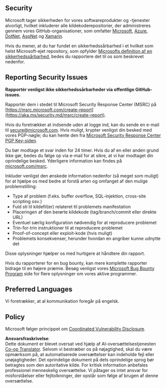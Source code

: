 <!--
CO_OP_TRANSLATOR_METADATA:
{
  "original_hash": "cc205495d4eace1fabcdee963024069f",
  "translation_date": "2025-06-12T11:09:29+00:00",
  "source_file": "SECURITY.md",
  "language_code": "da"
}
-->
## Security

Microsoft tager sikkerheden for vores softwareprodukter og -tjenester alvorligt, hvilket inkluderer alle kildekoderepositorier, der administreres gennem vores GitHub-organisationer, som omfatter [Microsoft](https://github.com/Microsoft), [Azure](https://github.com/Azure), [DotNet](https://github.com/dotnet), [AspNet](https://github.com/aspnet) og [Xamarin](https://github.com/xamarin).

Hvis du mener, at du har fundet en sikkerhedssårbarhed i et hvilket som helst Microsoft-ejet repository, som opfylder [Microsofts definition af en sikkerhedssårbarhed](https://aka.ms/security.md/definition), bedes du rapportere det til os som beskrevet nedenfor.

## Reporting Security Issues

**Rapportér venligst ikke sikkerhedssårbarheder via offentlige GitHub-issues.**

Rapportér dem i stedet til Microsoft Security Response Center (MSRC) på [https://msrc.microsoft.com/create-report](https://aka.ms/security.md/msrc/create-report).

Hvis du foretrækker at indsende uden at logge ind, kan du sende en e-mail til [secure@microsoft.com](mailto:secure@microsoft.com). Hvis muligt, krypter venligst din besked med vores PGP-nøgle; du kan hente den fra [Microsoft Security Response Center PGP Key-siden](https://aka.ms/security.md/msrc/pgp).

Du bør modtage et svar inden for 24 timer. Hvis du af en eller anden grund ikke gør, bedes du følge op via e-mail for at sikre, at vi har modtaget din oprindelige besked. Yderligere information kan findes på [microsoft.com/msrc](https://www.microsoft.com/msrc).

Inkluder venligst den ønskede information nedenfor (så meget som muligt) for at hjælpe os med bedre at forstå arten og omfanget af den mulige problemstilling:

  * Type af problem (f.eks. buffer overflow, SQL-injektion, cross-site scripting osv.)
  * Fuld sti til kildefil(er) relateret til problemets manifestation
  * Placeringen af den berørte kildekode (tag/branch/commit eller direkte URL)
  * Eventuel særlig konfiguration nødvendig for at reproducere problemet
  * Trin-for-trin instruktioner til at reproducere problemet
  * Proof-of-concept eller exploit-kode (hvis muligt)
  * Problemets konsekvenser, herunder hvordan en angriber kunne udnytte det

Disse oplysninger hjælper os med hurtigere at håndtere din rapport.

Hvis du rapporterer for en bug bounty, kan mere komplette rapporter bidrage til en højere præmie. Besøg venligst vores [Microsoft Bug Bounty Program](https://aka.ms/security.md/msrc/bounty) side for flere oplysninger om vores aktive programmer.

## Preferred Languages

Vi foretrækker, at al kommunikation foregår på engelsk.

## Policy

Microsoft følger princippet om [Coordinated Vulnerability Disclosure](https://aka.ms/security.md/cvd).

**Ansvarsfraskrivelse**:  
Dette dokument er blevet oversat ved hjælp af AI-oversættelsestjenesten [Co-op Translator](https://github.com/Azure/co-op-translator). Selvom vi bestræber os på nøjagtighed, skal du være opmærksom på, at automatiserede oversættelser kan indeholde fejl eller unøjagtigheder. Det oprindelige dokument på dets oprindelige sprog bør betragtes som den autoritative kilde. For kritisk information anbefales professionel menneskelig oversættelse. Vi påtager os intet ansvar for misforståelser eller fejltolkninger, der opstår som følge af brugen af denne oversættelse.